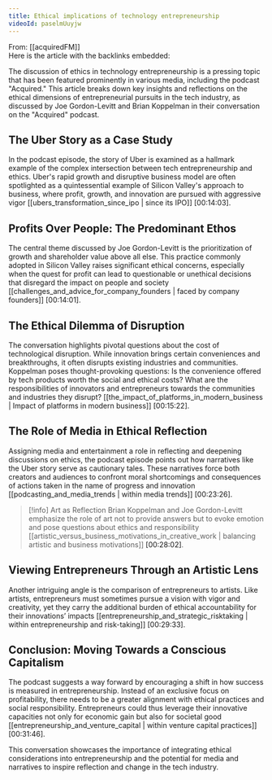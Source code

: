 ```yaml
---
title: Ethical implications of technology entrepreneurship
videoId: paselmUuyjw
---
```


From: [[acquiredFM]] <br/> 
Here is the article with the backlinks embedded:

The discussion of ethics in technology entrepreneurship is a pressing topic that has been featured prominently in various media, including the podcast "Acquired." This article breaks down key insights and reflections on the ethical dimensions of entrepreneurial pursuits in the tech industry, as discussed by Joe Gordon-Levitt and Brian Koppelman in their conversation on the "Acquired" podcast.

## The Uber Story as a Case Study

In the podcast episode, the story of Uber is examined as a hallmark example of the complex intersection between tech entrepreneurship and ethics. Uber's rapid growth and disruptive business model are often spotlighted as a quintessential example of Silicon Valley's approach to business, where profit, growth, and innovation are pursued with aggressive vigor [[ubers_transformation_since_ipo | since its IPO]] <a class="yt-timestamp" data-t="00:14:03">[00:14:03]</a>.

## Profits Over People: The Predominant Ethos

The central theme discussed by Joe Gordon-Levitt is the prioritization of growth and shareholder value above all else. This practice commonly adopted in Silicon Valley raises significant ethical concerns, especially when the quest for profit can lead to questionable or unethical decisions that disregard the impact on people and society [[challenges_and_advice_for_company_founders | faced by company founders]] <a class="yt-timestamp" data-t="00:14:01">[00:14:01]</a>.

## The Ethical Dilemma of Disruption

The conversation highlights pivotal questions about the cost of technological disruption. While innovation brings certain conveniences and breakthroughs, it often disrupts existing industries and communities. Koppelman poses thought-provoking questions: Is the convenience offered by tech products worth the social and ethical costs? What are the responsibilities of innovators and entrepreneurs towards the communities and industries they disrupt? [[the_impact_of_platforms_in_modern_business | Impact of platforms in modern business]] <a class="yt-timestamp" data-t="00:15:22">[00:15:22]</a>.

## The Role of Media in Ethical Reflection

Assigning media and entertainment a role in reflecting and deepening discussions on ethics, the podcast episode points out how narratives like the Uber story serve as cautionary tales. These narratives force both creators and audiences to confront moral shortcomings and consequences of actions taken in the name of progress and innovation [[podcasting_and_media_trends | within media trends]] <a class="yt-timestamp" data-t="00:23:26">[00:23:26]</a>.

> [!info] Art as Reflection
> Brian Koppelman and Joe Gordon-Levitt emphasize the role of art not to provide answers but to evoke emotion and pose questions about ethics and responsibility [[artistic_versus_business_motivations_in_creative_work | balancing artistic and business motivations]] <a class="yt-timestamp" data-t="00:28:02">[00:28:02]</a>.

## Viewing Entrepreneurs Through an Artistic Lens

Another intriguing angle is the comparison of entrepreneurs to artists. Like artists, entrepreneurs must sometimes pursue a vision with vigor and creativity, yet they carry the additional burden of ethical accountability for their innovations’ impacts [[entrepreneurship_and_strategic_risktaking | within entrepreneurship and risk-taking]] <a class="yt-timestamp" data-t="00:29:33">[00:29:33]</a>.

## Conclusion: Moving Towards a Conscious Capitalism

The podcast suggests a way forward by encouraging a shift in how success is measured in entrepreneurship. Instead of an exclusive focus on profitability, there needs to be a greater alignment with ethical practices and social responsibility. Entrepreneurs could thus leverage their innovative capacities not only for economic gain but also for societal good [[entrepreneurship_and_venture_capital | within venture capital practices]] <a class="yt-timestamp" data-t="00:31:46">[00:31:46]</a>.

This conversation showcases the importance of integrating ethical considerations into entrepreneurship and the potential for media and narratives to inspire reflection and change in the tech industry.